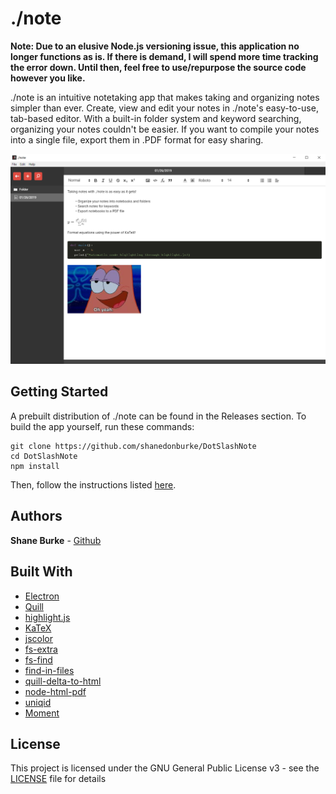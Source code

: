 # ./note

**Note: Due to an elusive Node.js versioning issue, this application no longer functions as is. If there is demand, I will spend more time tracking the error down. Until then, feel free to use/repurpose the source code however you like.**

./note is an intuitive notetaking app that makes taking and organizing notes simpler than ever. Create, view and edit your notes in ./note's easy-to-use, tab-based editor. With a built-in folder system and keyword searching, organizing your notes couldn't be easier. If you want to compile your notes into a single file, export them in .PDF format for easy sharing.

![alt text](https://github.com/shanedonburke/DotSlashNote/blob/master/demo.png)

## Getting Started

A prebuilt distribution of ./note can be found in the Releases section. To build the app yourself, run these commands:

```
git clone https://github.com/shanedonburke/DotSlashNote
cd DotSlashNote
npm install
```

Then, follow the instructions listed [here](https://electronjs.org/docs/tutorial/application-distribution).

## Authors

**Shane Burke** - [Github](https://github.com/shanedonburke)

## Built With

* [Electron](https://electronjs.org/)
* [Quill](https://quilljs.com/)
* [highlight.js](https://highlightjs.org/)
* [KaTeX](https://katex.org/)
* [jscolor](http://jscolor.com/)
* [fs-extra](https://github.com/jprichardson/node-fs-extra)
* [fs-find](https://github.com/tmpfs/fs-find)
* [find-in-files](https://github.com/kaesetoast/find-in-files)
* [quill-delta-to-html](https://github.com/nozer/quill-delta-to-html)
* [node-html-pdf](https://github.com/marcbachmann/node-html-pdf)
* [uniqid](https://github.com/adamhalasz/uniqid)
* [Moment](https://github.com/moment/moment)

## License

This project is licensed under the GNU General Public License v3 - see the [LICENSE](https://github.com/shanedonburke/DotSlashNote/blob/master/LICENSE) file for details



